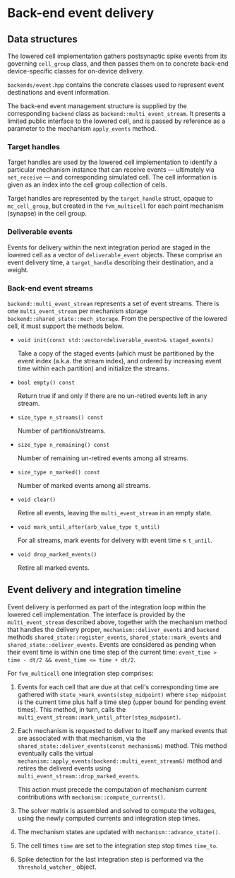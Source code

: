 # Back-end event delivery

## Data structures

The lowered cell implementation gathers postsynaptic spike events from its governing
`cell_group` class, and then passes them on to concrete back-end device-specific
classes for on-device delivery.

`backends/event.hpp` contains the concrete classes used to represent event
destinations and event information.

The back-end event management structure is supplied by the corresponding `backend`
class as `backend::multi_event_stream`. It presents a limited public interface to
the lowered cell, and is passed by reference as a parameter to the mechanism
`apply_events` method.

### Target handles

Target handles are used by the lowered cell implementation to identify a particular mechanism
instance that can receive events — ultimately via `net_receive` — and corresponding simulated
cell. The cell information is given as an index into the cell group collection of cells.

Target handles are represented by the `target_handle` struct, opaque to `mc_cell_group`,
but created in the `fvm_multicell` for each point mechanism (synapse) in the cell group.

### Deliverable events

Events for delivery within the next integration period are staged in the lowered cell
as a vector of `deliverable_event` objects. These comprise an event delivery time,
a `target_handle` describing their destination, and a weight.

### Back-end event streams

`backend::multi_event_stream` represents a set of event streams. There is one `multi_event_stream`
per mechanism storage `backend::shared_state::mech_storage`.
From the perspective of the lowered cell, it must support the methods below.

*  `void init(const std::vector<deliverable_event>& staged_events)`

   Take a copy of the staged events (which must be partitioned by the event index (a.k.a. the stream
   index), and ordered by increasing event time within each partition) and initialize the streams.

*  `bool empty() const`

   Return true if and only if there are no un-retired events left in any stream.

*  `size_type n_streams() const`

   Number of partitions/streams.

*  `size_type n_remaining() const`

   Number of remaining un-retired events among all streams.

*  `size_type n_marked() const`

   Number of marked events among all streams.

*  `void clear()`

   Retire all events, leaving the `multi_event_stream` in an empty state.

*  `void mark_until_after(arb_value_type t_until)`

   For all streams, mark events for delivery with event time ≤ `t_until`.

*  `void drop_marked_events()`

   Retire all marked events.


## Event delivery and integration timeline

Event delivery is performed as part of the integration loop within the lowered
cell implementation. The interface is provided by the `multi_event_stream`
described above, together with the mechanism method that handles the delivery proper,
`mechanism::deliver_events` and `backend` methods
`shared_state::register_events`, `shared_state::mark_events` and `shared_state::deliver_events`.
Events are considered as pending when their event time is within one time step of the current time:
`event_time > time - dt/2 && event_time <= time + dt/2`.

For `fvm_multicell` one integration step comprises:

1.  Events for each cell that are due at that cell's corresponding time are
    gathered with `state_>mark_events(step_midpoint)` where `step_midpoint` is
    the current time plus half a time step (upper bound for pending event times). This method, in
    turn, calls the `multi_event_stream::mark_until_after(step_midpoint)`.

2.  Each mechanism is requested to deliver to itself any marked events that
    are associated with that mechanism, via the
    `shared_state::deliver_events(const mechanism&)` method. This method eventually calls the virtual
    `mechanism::apply_events(backend::multi_event_stream&)` method and retires the deliverd events
    using `multi_event_stream::drop_marked_events`.

    This action must precede the computation of mechanism current contributions
    with `mechanism::compute_currents()`.

3.  The solver matrix is assembled and solved to compute the voltages, using the
    newly computed currents and integration step times.

4.  The mechanism states are updated with `mechanism::advance_state()`.

5.  The cell times `time` are set to the integration step stop times `time_to`.

6.  Spike detection for the last integration step is performed via the
    `threshold_watcher_` object.
